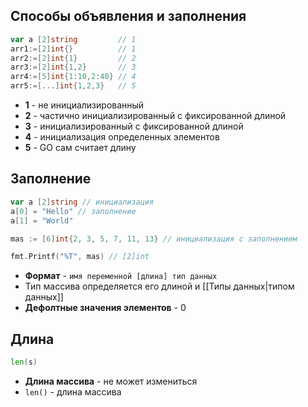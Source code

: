 ## Способы объявления и заполнения

```go
var a [2]string         // 1
arr1:=[2]int{}          // 1
arr2:=[2]int{1}         // 2
arr3:=[2]int{1,2}       // 3
arr4:=[5]int{1:10,2:40} // 4
arr5:=[...]int{1,2,3}   // 5
```
- **1** - не инициализированный 
- **2** - частично инициализированный с фиксированной длиной 
- **3** - инициализированный  с фиксированной длиной 
- **4** - инициализация определенных элементов 
- **5** - GO сам считает длину
## Заполнение

```go
var a [2]string // инициализация
a[0] = "Hello" // заполнение
a[1] = "World"

mas := [6]int{2, 3, 5, 7, 11, 13} // инициализация с заполнением

fmt.Printf("%T", mas) // [2]int
```
 - **Формат** -  `имя переменной [длина] тип данных`
 - Тип массива определяется его длиной и [[Типы данных|типом данных]]
 - **Дефолтные значения элементов** - 0

## Длина
```go
len(s)
```
-  **Длина массива** - не может измениться
- `len()` - длина массива